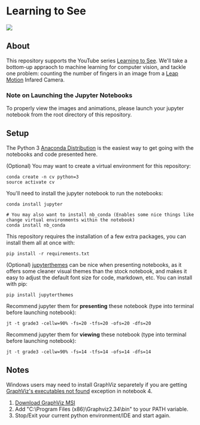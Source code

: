 # Learning to See 

![](challenge/graphics/finger_counting_demo.gif)


## About 
This repository supports the YouTube series [Learning to See](https://www.youtube.com/watch?v=i8D90DkCLhI&list=PLiaHhY2iBX9ihLasvE8BKnS2Xg8AhY6iV). We'll take a bottom-up appraoch to machine learning for computer vision, and tackle one problem: counting the number of fingers in an image from a [Leap Motion](https://www.leapmotion.com/) Infared Camera.


### Note on Launching the Jupyter Notebooks
To properly view the images and animations, please launch your jupyter notebook from the root directory of this repository. 

## Setup 

The Python 3 [Anaconda Distribution](https://www.anaconda.com/download) is the easiest way to get going with the notebooks and code presented here. 

(Optional) You may want to create a virtual environment for this repository: 

~~~
conda create -n cv python=3 
source activate cv
~~~

You'll need to install the jupyter notebook to run the notebooks:

~~~
conda install jupyter

# You may also want to install nb_conda (Enables some nice things like change virtual environments within the notebook)
conda install nb_conda
~~~

This repository requires the installation of a few extra packages, you can install them all at once with:
~~~
pip install -r requirements.txt
~~~

(Optional) [jupyterthemes](https://github.com/dunovank/jupyter-themes) can be nice when presenting notebooks, as it offers some cleaner visual themes than the stock notebook, and makes it easy to adjust the default font size for code, markdown, etc. You can install with pip: 

~~~
pip install jupyterthemes
~~~

Recommend jupyter them for **presenting** these notebook (type into terminal before launching notebook):
~~~
jt -t grade3 -cellw=90% -fs=20 -tfs=20 -ofs=20 -dfs=20
~~~

Recommend jupyter them for **viewing** these notebook (type into terminal before launching notebook):
~~~
jt -t grade3 -cellw=90% -fs=14 -tfs=14 -ofs=14 -dfs=14
~~~

## Notes  
Windows users may need to install GraphViz separetely if you are getting [GraphViz's executables not found](https://stackoverflow.com/questions/18438997/why-is-pydot-unable-to-find-graphvizs-executables-in-windows-8) exception in notebook 4.
1. [Download GraphViz MSI](https://graphviz.gitlab.io/_pages/Download/Download_windows.html)
2. Add "C:\Program Files (x86)\Graphviz2.34\bin\" to your PATH variable.
3. Stop/Exit your current python environment/IDE and start again.


   
